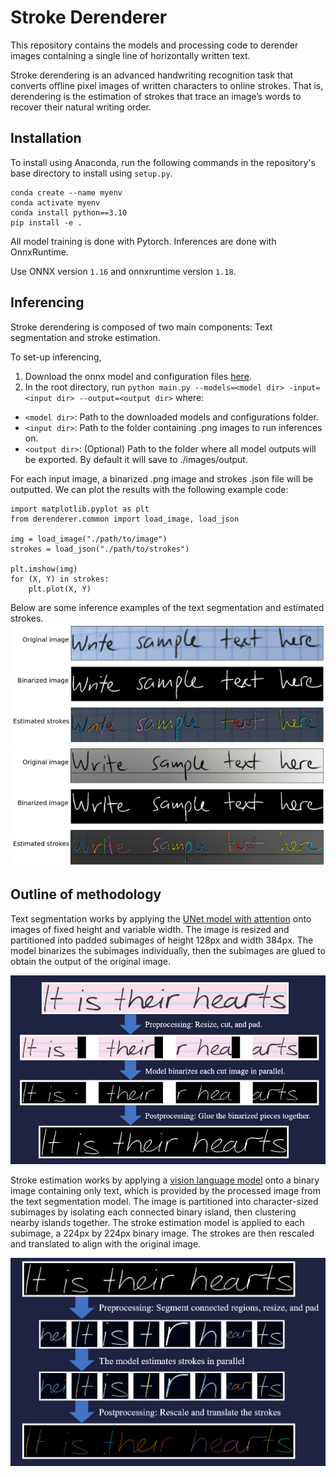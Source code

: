 # Stroke Derenderer

This repository contains the models and processing code to derender images containing a single line of horizontally written text.

Stroke derendering is an advanced handwriting recognition task that converts offline pixel images of written characters to online strokes. That is, derendering is the estimation of strokes that trace an image’s words to recover their natural writing order.

## Installation

To install using Anaconda, run the following commands in the repository's base directory to install using `setup.py`.

```
conda create --name myenv
conda activate myenv
conda install python==3.10
pip install -e .
```

All model training is done with Pytorch. Inferences are done with OnnxRuntime.

Use ONNX version `1.16` and onnxruntime version `1.18`.

## Inferencing

Stroke derendering is composed of two main components: Text segmentation and stroke estimation.

To set-up inferencing,
1. Download the onnx model and configuration files [here](https://drive.google.com/drive/folders/1XbTwFgEDDENve8XuwkHnIYvpSqTnpGTS?usp=drive_link).
2. In the root directory, run `python main.py --models=<model dir> -input=<input dir> --output=<output dir>` where:

- `<model dir>`: Path to the downloaded models and configurations folder.
- `<input dir>`: Path to the folder containing .png images to run inferences on.
- `<output dir>`: (Optional) Path to the folder where all model outputs will be exported. By default it will save to ./images/output.

For each input image, a binarized .png image and strokes .json file will be outputted. We can plot the results with the following example code:
```
import matplotlib.pyplot as plt
from derenderer.common import load_image, load_json

img = load_image("./path/to/image")
strokes = load_json("./path/to/strokes")

plt.imshow(img)
for (X, Y) in strokes:
    plt.plot(X, Y)
```

Below are some inference examples of the text segmentation and estimated strokes.
![alt text](./plot/plot1.png "sample line")
![alt text](./plot/plot2.png "sample line 2")


##  Outline of methodology

Text segmentation works by applying the [UNet model with attention](https://github.com/namdvt/skeletonization) onto images of fixed height and variable width.
The image is resized and partitioned into padded subimages of height 128px and width 384px. The model binarizes the subimages individually, then the subimages are glued to obtain the output of the original image.

![alt text](./plot/binarization.png "binarization")

Stroke estimation works by applying a [vision language model](https://github.com/sgrvinod/a-PyTorch-Tutorial-to-Image-Captioning) onto a binary image containing only text, which is provided by the processed image from the text segmentation model. The image is partitioned into character-sized subimages by isolating each connected binary island, then clustering nearby islands together. The stroke estimation model is applied to each subimage, a 224px by 224px binary image. The strokes are then rescaled and translated to align with the original image.

![alt text](./plot/stroke_estimation.png "binarization")